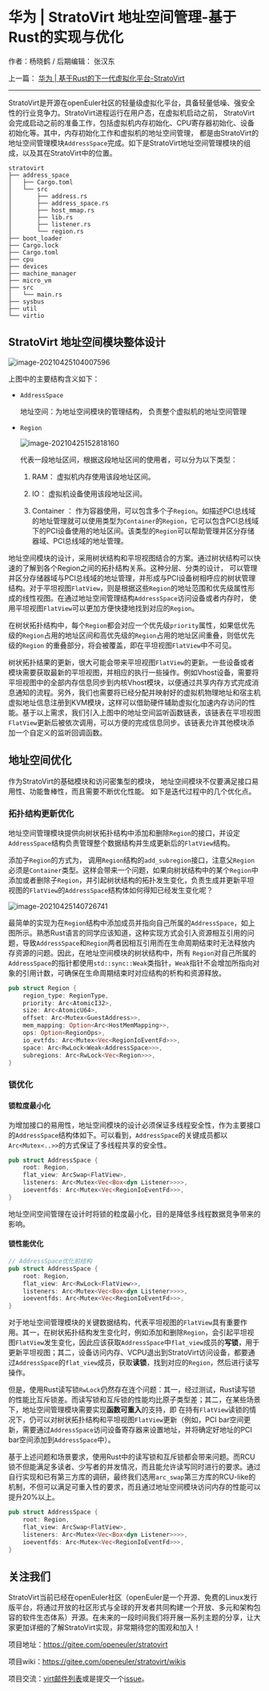 # 华为 | StratoVirt 地址空间管理-基于Rust的实现与优化

作者：杨晓鹤 / 后期编辑： 张汉东

上一篇： [华为 | 基于Rust的下一代虚拟化平台-StratoVirt](../chapter_3/hw_rust_stratovirt.md)

---

StratoVirt是开源在openEuler社区的轻量级虚拟化平台，具备轻量低噪、强安全性的行业竞争力。StratoVirt进程运行在用户态，在虚拟机启动之前， StratoVirt会完成启动之前的准备工作，包括虚拟机内存初始化、CPU寄存器初始化、设备初始化等。其中，内存初始化工作和虚拟机的地址空间管理， 都是由StratoVirt的地址空间管理模块`AddressSpace`完成。如下是StratoVirt地址空间管理模块的组成，以及其在StratoVirt中的位置。

```
stratovirt
├── address_space
│   ├── Cargo.toml
│   └── src
│       ├── address.rs
│       ├── address_space.rs
│       ├── host_mmap.rs
│       ├── lib.rs
│       ├── listener.rs
│       └── region.rs
├── boot_loader
├── Cargo.lock
├── Cargo.toml
├── cpu
├── devices
├── machine_manager
├── micro_vm
├── src
│   └── main.rs
├── sysbus
├── util
└── virtio
```





## StratoVirt 地址空间模块整体设计





![image-20210425104007596](./image/hw-stratovirt/address_space_topology.png)



上图中的主要结构含义如下：

* `AddressSpace`

  地址空间：为地址空间模块的管理结构， 负责整个虚拟机的地址空间管理

* `Region`

  ![image-20210425152818160](./image/hw-stratovirt/region_addr.png)

  代表一段地址区间，根据这段地址区间的使用者，可以分为以下类型：

  1. RAM： 虚拟机内存使用该段地址区间。

  2. IO： 虚拟机设备使用该段地址区间。
  3. Container ： 作为容器使用，可以包含多个子`Region`。如描述PCI总线域的地址管理就可以使用类型为`Container`的`Region`，它可以包含PCI总线域下的PCI设备使用的地址区间。该类型的`Region`可以帮助管理并区分存储器域、PCI总线域的地址管理。



地址空间模块的设计，采用树状结构和平坦视图结合的方案。通过树状结构可以快速的了解到各个Region之间的拓扑结构关系。这种分层、分类的设计， 可以管理并区分存储器域与PCI总线域的地址管理，并形成与PCI设备树相呼应的树状管理结构。对于平坦视图`FlatView`，则是根据这些`Region`的地址范围和优先级属性形成的线性视图。在通过地址空间管理结构`AddressSpace`访问设备或者内存时， 使用平坦视图`FlatView`可以更加方便快捷地找到对应的`Region`。

在树状拓扑结构中，每个`Region`都会对应一个优先级`priority`属性，如果低优先级的`Region`占用的地址区间和高优先级的`Region`占用的地址区间重叠，则低优先级的`Region` 的重叠部分，将会被覆盖，即在平坦视图`FlatView`中不可见。



树状拓扑结果的更新，很大可能会带来平坦视图`FlatView`的更新。一些设备或者模块需要获取最新的平坦视图，并相应的执行一些操作。例如Vhost设备，需要将平坦视图中的全部内存信息同步到内核Vhost模块，以便通过共享内存方式完成消息通知的流程。另外，我们也需要将已经分配并映射好的虚拟机物理地址和宿主机虚拟地址信息注册到KVM模块，这样可以借助硬件辅助虚拟化加速内存访问的性能。基于以上需求，我们引入上图中的地址空间监听函数链表，该链表在平坦视图`FlatView`更新后被依次调用，可以方便的完成信息同步。该链表允许其他模块添加一个自定义的监听回调函数。



## 地址空间优化

作为StratoVirt的基础模块和访问密集型的模块， 地址空间模块不仅要满足接口易用性、功能鲁棒性，而且需要不断优化性能。 如下是迭代过程中的几个优化点。

###  拓扑结构更新优化

地址空间管理模块提供向树状拓扑结构中添加和删除`Region`的接口，并设定`AddressSpace`结构负责管理整个数据结构并生成更新后的`FlatView`结构。

添加子`Region`的方式为， 调用`Region`结构的`add_subregion`接口，注意父`Region`必须是`Container`类型。这样会带来一个问题，如果向树状结构中的某个`Region`中添加或者删除子`Region`，并引起树状结构的拓扑发生变化，负责生成并更新平坦视图的`FlatView`的`AddressSpace`结构体如何得知已经发生变化呢？

![image-20210425140726741](./image/hw-stratovirt/region_simple_pointer.png)

最简单的实现为在`Region`结构中添加成员并指向自己所属的`AddressSpace`，如上图所示。熟悉Rust语言的同学应该知道，这种实现方式会引入资源相互引用的问题，导致`AddressSpace`和`Region`两者因相互引用而在生命周期结束时无法释放内存资源的问题。因此，在地址空间模块的树状结构中，所有 `Region`对自己所属的`AddressSpace`的指针都使用`std::sync::Weak`类指针，`Weak`指针不会增加所指向对象的引用计数，可确保在生命周期结束时对应结构的析构和资源释放。

```rust
pub struct Region {
    region_type: RegionType,
    priority: Arc<AtomicI32>,
    size: Arc<AtomicU64>,
    offset: Arc<Mutex<GuestAddress>>,
    mem_mapping: Option<Arc<HostMemMapping>>,
    ops: Option<RegionOps>,
    io_evtfds: Arc<Mutex<Vec<RegionIoEventFd>>>,
    space: Arc<RwLock<Weak<AddressSpace>>>,
    subregions: Arc<RwLock<Vec<Region>>>,
}
```



### 锁优化

#### 锁粒度最小化

为增加接口的易用性，地址空间模块的设计必须保证多线程安全性，作为主要接口的`AddressSpace`结构体如下。可以看到，`AddressSpace`的关键成员都以`Arc<Mutex<..>>`的方式保证了多线程共享的安全性。

```rust
pub struct AddressSpace {
    root: Region,
    flat_view: ArcSwap<FlatView>,
    listeners: Arc<Mutex<Vec<Box<dyn Listener>>>>,
    ioeventfds: Arc<Mutex<Vec<RegionIoEventFd>>>,
}
```

地址空间空间管理在设计时将锁的粒度最小化，目的是降低多线程数据竞争带来的影响。



#### 锁性能优化

```rust
// AddressSpace优化前结构
pub struct AddressSpace {
    root: Region,
    flat_view: Arc<RwLock<FlatView>>,
    listeners: Arc<Mutex<Vec<Box<dyn Listener>>>>,
    ioeventfds: Arc<Mutex<Vec<RegionIoEventFd>>>,
}
```



对于地址空间管理模块的关键数据结构，代表平坦视图的`FlatView`具有重要作用。其一，在树状拓扑结构发生变化时，例如添加和删除`Region`，会引起平坦视图`FlatView`发生变化，因此应该获取`AddressSpace`中`flat_view`成员的**写锁**，用于更新平坦视图；其二，设备访问内存、VCPU退出到StratoVirt访问设备，都要通过`AddressSpace`的`flat_view`成员，获取**读锁**，找到对应的`Region`，然后进行读写操作。

但是，使用Rust读写锁`RwLock`仍然存在连个问题：其一，经过测试，Rust读写锁的性能比互斥锁差。而读写锁和互斥锁的性能均比原子类型差；其二，在某些场景下，地址空间管理模块需要实现**函数可重入**的支持，即 在持有`FlatView`读锁的情况下，仍可以对树状拓扑结构和平坦视图`FlatView`更新（例如，PCI bar空间更新，需要通过`AddressSpace`访问设备寄存器来设置地址，并将确定好地址的PCI bar空间添加到`AddressSpace`中）。



基于上述问题和场景要求，使用Rust中的读写锁和互斥锁都会带来问题。而RCU锁不但能满足多读者、少写者的并发情况，而且能允许读写同时进行的要求。通过自行实现和已有第三方库的调研，最终我们选用`arc_swap`第三方库的RCU-like的机制，不但可以满足可重入性的要求，而且通过地址空间模块访问内存的性能可以提升20%以上。

```rust
pub struct AddressSpace {
    root: Region,
    flat_view: ArcSwap<FlatView>,
    listeners: Arc<Mutex<Vec<Box<dyn Listener>>>>,
    ioeventfds: Arc<Mutex<Vec<RegionIoEventFd>>>,
}
```



## 关注我们

StratoVirt当前已经在openEuler社区（openEuler是一个开源、免费的Linux发行版平台，将通过开放的社区形式与全球的开发者共同构建一个开放、多元和架构包容的软件生态体系）开源。在未来的一段时间我们将开展一系列主题的分享，让大家更加详细的了解StratoVirt实现，非常期待您的围观和加入！

项目地址：https://gitee.com/openeuler/stratovirt

项目wiki：https://gitee.com/openeuler/stratovirt/wikis

项目交流：[virt邮件列表](https://mailweb.openeuler.org/postorius/lists/virt.openeuler.org/)或是提交一个[issue](https://gitee.com/openeuler/stratovirt/issues)。























































